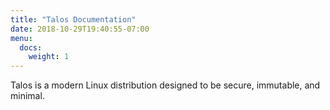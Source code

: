 ```yaml
---
title: "Talos Documentation"
date: 2018-10-29T19:40:55-07:00
menu:
  docs:
    weight: 1
---
```


Talos is a modern Linux distribution designed to be secure, immutable, and minimal.
